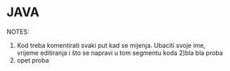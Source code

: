 JAVA
====

NOTES:

1) Kod treba komentirati svaki put kad se mijenja. Ubaciti svoje ime, vrijeme editiranja i 
što se napravi u tom segmentu koda
2)bla bla proba
3) opet proba
